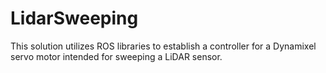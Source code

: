 # LidarSweeping
This solution utilizes ROS libraries to establish a controller for a Dynamixel servo motor intended for sweeping a LiDAR sensor.
